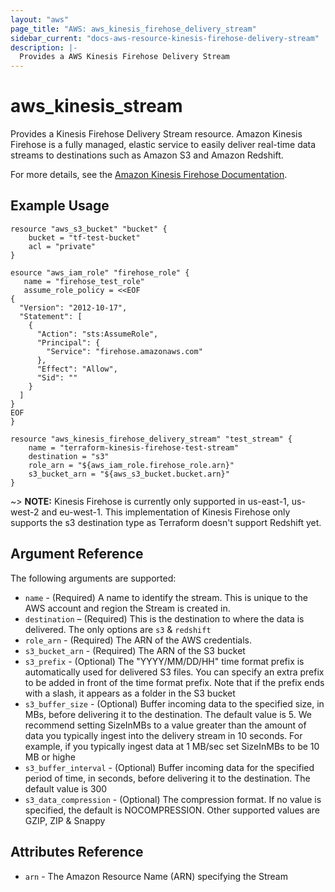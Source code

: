 ```yaml
---
layout: "aws"
page_title: "AWS: aws_kinesis_firehose_delivery_stream"
sidebar_current: "docs-aws-resource-kinesis-firehose-delivery-stream"
description: |-
  Provides a AWS Kinesis Firehose Delivery Stream
---
```


# aws\_kinesis\_stream

Provides a Kinesis Firehose Delivery Stream resource. Amazon Kinesis Firehose is a fully managed, elastic service to easily deliver real-time data streams to destinations such as Amazon S3 and Amazon Redshift.

For more details, see the [Amazon Kinesis Firehose Documentation][1].

## Example Usage

```
resource "aws_s3_bucket" "bucket" {
	bucket = "tf-test-bucket"
	acl = "private"
}

esource "aws_iam_role" "firehose_role" {
   name = "firehose_test_role"
   assume_role_policy = <<EOF
{
  "Version": "2012-10-17",
  "Statement": [
    {
      "Action": "sts:AssumeRole",
      "Principal": {
        "Service": "firehose.amazonaws.com"
      },
      "Effect": "Allow",
      "Sid": ""
    }
  ]
}
EOF
}

resource "aws_kinesis_firehose_delivery_stream" "test_stream" {
	name = "terraform-kinesis-firehose-test-stream"
	destination = "s3"
	role_arn = "${aws_iam_role.firehose_role.arn}"
	s3_bucket_arn = "${aws_s3_bucket.bucket.arn}"
}
```

~> **NOTE:** Kinesis Firehose is currently only supported in us-east-1, us-west-2 and eu-west-1. This implementation of Kinesis Firehose only supports the s3 destination type as Terraform doesn't support Redshift yet.

## Argument Reference

The following arguments are supported:

* `name` - (Required) A name to identify the stream. This is unique to the 
AWS account and region the Stream is created in.
* `destination` – (Required) This is the destination to where the data is delivered. The only options are `s3` & `redshift`
* `role_arn` - (Required) The ARN of the AWS credentials.
* `s3_bucket_arn` - (Required) The ARN of the S3 bucket
* `s3_prefix` - (Optional) The "YYYY/MM/DD/HH" time format prefix is automatically used for delivered S3 files. You can specify an extra prefix to be added in front of the time format prefix. Note that if the prefix ends with a slash, it appears as a folder in the S3 bucket
* `s3_buffer_size` - (Optional) Buffer incoming data to the specified size, in MBs, before delivering it to the destination. The default value is 5.
                                We recommend setting SizeInMBs to a value greater than the amount of data you typically ingest into the delivery stream in 10 seconds. For example, if you typically ingest data at 1 MB/sec set SizeInMBs to be 10 MB or highe
* `s3_buffer_interval` - (Optional) Buffer incoming data for the specified period of time, in seconds, before delivering it to the destination. The default value is 300
* `s3_data_compression` - (Optional) The compression format. If no value is specified, the default is NOCOMPRESSION. Other supported values are GZIP, ZIP & Snappy 


## Attributes Reference

* `arn` - The Amazon Resource Name (ARN) specifying the Stream

[1]: http://aws.amazon.com/documentation/firehose/
